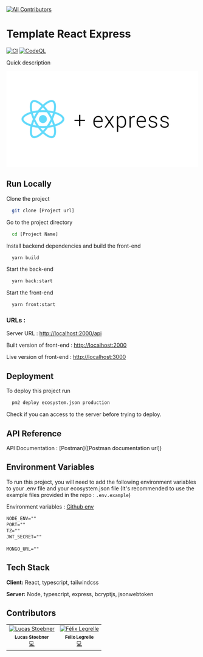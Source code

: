 
<!-- ALL-CONTRIBUTORS-BADGE:START - Do not remove or modify this section -->
[![All Contributors](https://img.shields.io/badge/all_contributors-1-orange.svg?style=flat-square)](#contributors-)
<!-- ALL-CONTRIBUTORS-BADGE:END -->
# Template React Express

[![CI](https://github.com/Les-Cop1/template-express-react/actions/workflows/ci.yml/badge.svg)](https://github.com/Les-Cop1/template-express-react/actions/workflows/ci.yml)
[![CodeQL](https://github.com/Les-Cop1/template-express-react/actions/workflows/codeql-analysis.yml/badge.svg)](https://github.com/Les-Cop1/template-express-react/actions/workflows/codeql-analysis.yml)

Quick description

![Logo](https://github.com/Les-Cop1/template-express-react/blob/main/front/public/repository-open-graph-template.png?raw=true)

## Run Locally

Clone the project

```bash
  git clone [Project url]
```

Go to the project directory

```bash
  cd [Project Name]
```

Install backend dependencies and build the front-end

```bash
  yarn build
```

Start the back-end

```bash
  yarn back:start
```

Start the front-end

```bash
  yarn front:start
```

### URLs :

Server URL : [http://localhost:2000/api](http://localhost:2000/api)

Built version of front-end : [http://localhost:2000](http://localhost:2000)

Live version of front-end : [http://localhost:3000](http://localhost:3000)

## Deployment

To deploy this project run

```bash
  pm2 deploy ecosystem.json production
```

Check  if you can access to the server before trying to deploy.

## API Reference

API Documentation : [Postman]([Postman documentation url])

## Environment Variables

To run this project, you will need to add the following environment variables to your .env file and your ecosystem.json file (It's recommended to use the example files provided in the repo : `.env.example`)

Environment variables : [Github env](https://github.com/Les-Cop1/download-manager/settings/secrets/actions)

```dotenv
NODE_ENV=""
PORT=""
TZ=""
JWT_SECRET=""

MONGO_URL=""
```

## Tech Stack

**Client:** React, typescript, tailwindcss

**Server:** Node, typescript, express, bcryptjs, jsonwebtoken

## Contributors

<!-- ALL-CONTRIBUTORS-LIST:START - Do not remove or modify this section -->
<!-- prettier-ignore-start -->
<!-- markdownlint-disable -->
<table>
  <tbody>
    <tr>
      <td align="center"><a href="https://lucasstbnr.ovh"><img src="https://avatars.githubusercontent.com/u/34753442?v=4?s=100" width="100px;" alt="Lucas Stoebner"/><br /><sub><b>Lucas Stoebner</b></sub></a><br /><a href="https://github.com/Les-Cop1/template-express-react/commits?author=LucasStbnr" title="Code">💻</a></td>
      <td align="center"><a href="https://github.com/FelixLgr"><img src="https://avatars.githubusercontent.com/u/46224769?v=4?s=100" width="100px;" alt="Félix Legrelle"/><br /><sub><b>Félix Legrelle</b></sub></a><br /><a href="https://github.com/Les-Cop1/template-express-react/commits?author=FelixLgr" title="Code">💻</a></td>
    </tr>
  </tbody>
</table>

<!-- markdownlint-restore -->
<!-- prettier-ignore-end -->

<!-- ALL-CONTRIBUTORS-LIST:END -->
<!-- prettier-ignore-start -->
<!-- markdownlint-disable -->

<!-- markdownlint-restore -->
<!-- prettier-ignore-end -->

<!-- ALL-CONTRIBUTORS-LIST:END -->

